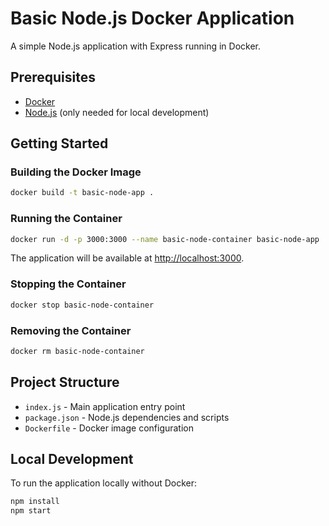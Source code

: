 # Basic Node.js Docker Application

A simple Node.js application with Express running in Docker.

## Prerequisites

- [Docker](https://www.docker.com/get-started)
- [Node.js](https://nodejs.org/) (only needed for local development)

## Getting Started

### Building the Docker Image

```bash
docker build -t basic-node-app .
```

### Running the Container

```bash
docker run -d -p 3000:3000 --name basic-node-container basic-node-app
```

The application will be available at [http://localhost:3000](http://localhost:3000).

### Stopping the Container

```bash
docker stop basic-node-container
```

### Removing the Container

```bash
docker rm basic-node-container
```

## Project Structure

- `index.js` - Main application entry point
- `package.json` - Node.js dependencies and scripts
- `Dockerfile` - Docker image configuration

## Local Development

To run the application locally without Docker:

```bash
npm install
npm start
```